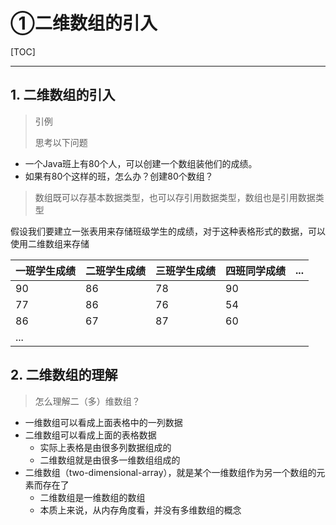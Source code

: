# ①二维数组的引入

[TOC]

---



## 1. 二维数组的引入

> 引例
>
> 思考以下问题

- 一个Java班上有80个人，可以创建一个数组装他们的成绩。
- 如果有80个这样的班，怎么办？创建80个数组？

> 数组既可以存基本数据类型，也可以存引用数据类型，数组也是引用数据类型

假设我们要建立一张表用来存储班级学生的成绩，对于这种表格形式的数据，可以使用二维数组来存储

| 一班学生成绩 | 二班学生成绩 | 三班学生成绩 | 四班同学成绩 | ...  |
| :----------- | ------------ | ------------ | ------------ | ---- |
| 90           | 86           | 78           | 90           |      |
| 77           | 86           | 76           | 54           |      |
| 86           | 67           | 87           | 60           |      |
| ...          |              |              |              |      |



## 2. 二维数组的理解

> 怎么理解二（多）维数组？

- 一维数组可以看成上面表格中的一列数据
- 二维数组可以看成上面的表格数据
  - 实际上表格是由很多列数据组成的
  - 二维数组就是由很多一维数组组成的
- 二维数组（two-dimensional-array），就是某个一维数组作为另一个数组的元素而存在了
  - 二维数组是一维数组的数组
  - 本质上来说，从内存角度看，并没有多维数组的概念
